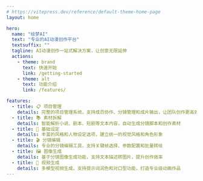 ```yaml
---
# https://vitepress.dev/reference/default-theme-home-page
layout: home

hero:
  name: "绘梦AI"
  text: "专业的AI动漫创作平台"
  textsuffix: ""
  tagline: AI动漫创作一站式解决方案，让创意无限延伸
  actions:
    - theme: brand
      text: 快速开始
      link: /getting-started
    - theme: alt
      text: 功能介绍
      link: /features/

features:
  - title: 📋 项目管理
    details: 完整的项目管理系统，支持成员协作、分镜管理和成片输出，让团队创作更高效
  - title: 📚 素材拆解
    details: 智能解析小说、剧本、短剧等文本内容，自动生成分镜脚本和创作素材
  - title: 🎨 基础设定
    details: 丰富的风格和人物设定选项，建立统一的视觉风格和角色形象
  - title: 🎬 分镜编辑
    details: 专业的分镜编辑工具，支持关键帧选择、参数配置和批量转绘
  - title: 🖼️ 图像生成
    details: 基于分镜图像生成功能，支持文本描述转图片，提升创作效率
  - title: 🎥 视频生成
    details: 多模型视频生成，支持提示词润色和对口型功能，打造专业级动画作品
---
```

<Home />
